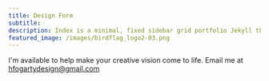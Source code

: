 ```yaml
---
title: Design Form
subtitle: 
description: Index is a minimal, fixed sidebar grid portfolio Jekyll theme.
featured_image: /images/birdflag_logo2-03.png
---
```


I'm available to help make your creative vision come to life. Email me at <a href="mailto:hfogartydesign@gmail.com">hfogartydesign@gmail.com</a>
